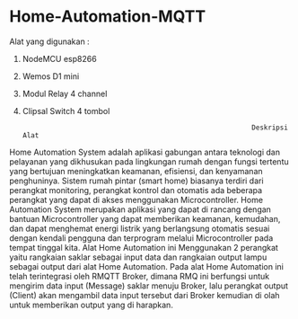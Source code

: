 # Home-Automation-MQTT

Alat yang digunakan :
  1. NodeMCU esp8266
  2. Wemos D1 mini
  3. Modul Relay 4 channel
  4. Clipsal Switch 4 tombol
  
  
  
                                                                  Deskripsi Alat
   Home Automation System adalah aplikasi gabungan antara teknologi dan pelayanan yang dikhusukan pada lingkungan rumah dengan fungsi tertentu yang bertujuan meningkatkan keamanan, efisiensi, dan kenyamanan penghuninya. Sistem rumah pintar (smart home) biasanya terdiri dari perangkat monitoring, perangkat kontrol dan otomatis ada beberapa perangkat yang dapat di akses menggunakan Microcontroller.
Home Automation System merupakan aplikasi yang dapat di rancang dengan bantuan Microcontroller yang dapat memberikan keamanan, kemudahan, dan dapat menghemat energi listrik yang berlangsung otomatis sesuai dengan kendali pengguna dan terprogram melalui Microcontroller pada tempat tinggal kita.
Alat Home Automation ini Menggunakan 2 perangkat yaitu rangkaian saklar sebagai input data dan rangkaian output lampu sebagai output dari alat Home Automation. Pada alat Home Automation ini telah terintegrasi oleh RMQTT Broker, dimana RMQ ini berfungsi untuk mengirim data input (Message) saklar menuju Broker, lalu perangkat output (Client) akan mengambil data input tersebut dari Broker kemudian di olah untuk memberikan output yang di harapkan.
